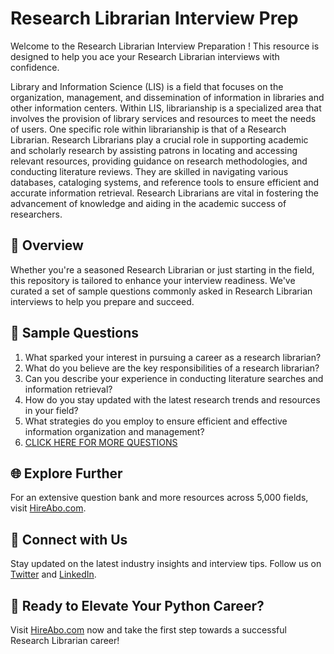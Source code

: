# Research Librarian Interview Prep

Welcome to the Research Librarian Interview Preparation ! This resource is designed to help you ace your Research Librarian interviews with confidence.

Library and Information Science (LIS) is a field that focuses on the organization, management, and dissemination of information in libraries and other information centers. Within LIS, librarianship is a specialized area that involves the provision of library services and resources to meet the needs of users. One specific role within librarianship is that of a Research Librarian. Research Librarians play a crucial role in supporting academic and scholarly research by assisting patrons in locating and accessing relevant resources, providing guidance on research methodologies, and conducting literature reviews. They are skilled in navigating various databases, cataloging systems, and reference tools to ensure efficient and accurate information retrieval. Research Librarians are vital in fostering the advancement of knowledge and aiding in the academic success of researchers.

## 🚀 Overview

Whether you're a seasoned Research Librarian or just starting in the field, this repository is tailored to enhance your interview readiness. We've curated a set of sample questions commonly asked in Research Librarian interviews to help you prepare and succeed.

## 📝 Sample Questions

1. What sparked your interest in pursuing a career as a research librarian?
2. What do you believe are the key responsibilities of a research librarian?
3. Can you describe your experience in conducting literature searches and information retrieval?
4. How do you stay updated with the latest research trends and resources in your field?
5. What strategies do you employ to ensure efficient and effective information organization and management?
6. [CLICK HERE FOR MORE QUESTIONS](https://hireabo.com/job/18_0_17/Research%20Librarian)

## 🌐 Explore Further

For an extensive question bank and more resources across 5,000 fields, visit [HireAbo.com](https://www.hireabo.com).

## 📱 Connect with Us

Stay updated on the latest industry insights and interview tips. Follow us on [Twitter](https://twitter.com/hireabo) and [LinkedIn](https://www.linkedin.com/in/hire-abo-3609972a8/).

## 🚀 Ready to Elevate Your Python Career?

Visit [HireAbo.com](https://www.hireabo.com) now and take the first step towards a successful Research Librarian career!